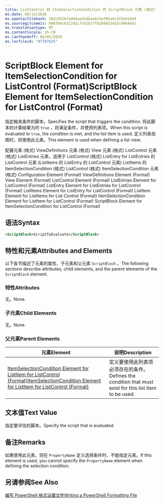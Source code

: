 ```yaml
---
title: ListControl 的 ItemSelectionCondition 的 ScriptBlock 元素 (格式) |Microsoft Docs
ms.date: 09/13/2016
ms.openlocfilehash: 38dc952bfadd6aed24bae8cbef05adcd22e61dd4
ms.sourcegitcommit: 0907b8c6322d2c7c61b17f8168d53452c8964b41
ms.translationtype: MT
ms.contentlocale: zh-CN
ms.lasthandoff: 08/05/2020
ms.locfileid: "87787625"
---
```

# <a name="scriptblock-element-for-itemselectioncondition-for-listcontrol-format"></a><span data-ttu-id="4f148-102">ScriptBlock Element for ItemSelectionCondition for ListControl (Format)</span><span class="sxs-lookup"><span data-stu-id="4f148-102">ScriptBlock Element for ItemSelectionCondition for ListControl (Format)</span></span>

<span data-ttu-id="4f148-103">指定触发条件的脚本。</span><span class="sxs-lookup"><span data-stu-id="4f148-103">Specifies the script that triggers the condition.</span></span> <span data-ttu-id="4f148-104">将此脚本的计算结果为时 `true` ，将满足条件，并使用列表项。</span><span class="sxs-lookup"><span data-stu-id="4f148-104">When this script is evaluated to `true`, the condition is met, and the list item is used.</span></span> <span data-ttu-id="4f148-105">定义列表视图时，将使用此元素。</span><span class="sxs-lookup"><span data-stu-id="4f148-105">This element is used when defining a list view.</span></span>

<span data-ttu-id="4f148-106">配置元素 (格式) ViewDefinitions 元素 (格式) View 元素 (格式) ListControl 元素 (格式) ListEntries 元素，适用于 ListControl (格式) ListEntry for ListEntries 的 ListControl 元素 (ListItems 的 ListEntry 的 ListControl 元素) ListItems 的 ItemSelectionCondition (格式) ListControl (格式) ItemSelectionCondition 元素 (格式) </span><span class="sxs-lookup"><span data-stu-id="4f148-106">Configuration Element (Format) ViewDefinitions Element (Format) View Element (Format) ListControl Element (Format) ListEntries Element for ListControl (Format) ListEntry Element for ListEntries for ListControl (Format) ListItems Element for ListEntry for ListControl (Format) ListItem Element for ListItems for List Control (Format) ItemSelectionCondition Element for ListItem for ListControl (Format) ScriptBlock Element for ItemSelectionCondition for ListControl  (Format)</span></span>

## <a name="syntax"></a><span data-ttu-id="4f148-107">语法</span><span class="sxs-lookup"><span data-stu-id="4f148-107">Syntax</span></span>

```xml
<ScriptBlock>ScriptToEvaluate</ScriptBlock>
```

## <a name="attributes-and-elements"></a><span data-ttu-id="4f148-108">特性和元素</span><span class="sxs-lookup"><span data-stu-id="4f148-108">Attributes and Elements</span></span>

<span data-ttu-id="4f148-109">以下各节描述了元素的属性、子元素和父元素 `ScriptBlock` 。</span><span class="sxs-lookup"><span data-stu-id="4f148-109">The following sections describe attributes, child elements, and the parent elements of the `ScriptBlock` element.</span></span>

### <a name="attributes"></a><span data-ttu-id="4f148-110">特性</span><span class="sxs-lookup"><span data-stu-id="4f148-110">Attributes</span></span>

<span data-ttu-id="4f148-111">无。</span><span class="sxs-lookup"><span data-stu-id="4f148-111">None.</span></span>

### <a name="child-elements"></a><span data-ttu-id="4f148-112">子元素</span><span class="sxs-lookup"><span data-stu-id="4f148-112">Child Elements</span></span>

<span data-ttu-id="4f148-113">无。</span><span class="sxs-lookup"><span data-stu-id="4f148-113">None.</span></span>

### <a name="parent-elements"></a><span data-ttu-id="4f148-114">父元素</span><span class="sxs-lookup"><span data-stu-id="4f148-114">Parent Elements</span></span>

|<span data-ttu-id="4f148-115">元素</span><span class="sxs-lookup"><span data-stu-id="4f148-115">Element</span></span>|<span data-ttu-id="4f148-116">说明</span><span class="sxs-lookup"><span data-stu-id="4f148-116">Description</span></span>|
|-------------|-----------------|
|[<span data-ttu-id="4f148-117">ItemSelectionCondition Element for ListItem for ListControl (Format)</span><span class="sxs-lookup"><span data-stu-id="4f148-117">ItemSelectionCondition Element for ListItem for ListControl (Format)</span></span>](./itemselectioncondition-element-for-listitem-for-listcontrol-format.md)|<span data-ttu-id="4f148-118">定义要使用此列表项必须存在的条件。</span><span class="sxs-lookup"><span data-stu-id="4f148-118">Defines the condition that must exist for this list item to be used.</span></span>|

## <a name="text-value"></a><span data-ttu-id="4f148-119">文本值</span><span class="sxs-lookup"><span data-stu-id="4f148-119">Text Value</span></span>

<span data-ttu-id="4f148-120">指定要评估的脚本。</span><span class="sxs-lookup"><span data-stu-id="4f148-120">Specify the script that is evaluated.</span></span>

## <a name="remarks"></a><span data-ttu-id="4f148-121">备注</span><span class="sxs-lookup"><span data-stu-id="4f148-121">Remarks</span></span>

<span data-ttu-id="4f148-122">如果使用此元素，则在 `PropertyName` 定义选择条件时，不能指定元素。</span><span class="sxs-lookup"><span data-stu-id="4f148-122">If this element is used, you cannot specify the `PropertyName` element when defining the selection condition.</span></span>

## <a name="see-also"></a><span data-ttu-id="4f148-123">另请参阅</span><span class="sxs-lookup"><span data-stu-id="4f148-123">See Also</span></span>

[<span data-ttu-id="4f148-124">编写 PowerShell 格式设置文件</span><span class="sxs-lookup"><span data-stu-id="4f148-124">Writing a PowerShell Formatting File</span></span>](./writing-a-powershell-formatting-file.md)
